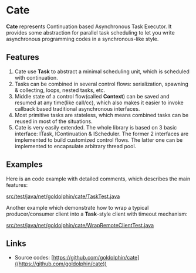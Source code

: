 # Cate
**Cate** represents Continuation based Asynchronous Task Executor.
It provides some abstraction for parallel task scheduling to let you write asynchronous programming codes in
a synchronous-like style.

## Features
1. Cate use **Task** to abstract a minimal scheduling unit, which is scheduled with continuation.
2. Tasks can be combined in several control flows: serialization, spawning & collecting, loops, nested tasks, etc.
3. Middle state of a control flow(called **Context**) can be saved and resumed at any time(like call/cc),
   which also makes it easier to invoke callback based traditional asynchronous interfaces. 
4. Most primitive tasks are stateless, which means combined tasks can be reused in most of the situations.
5. Cate is very easily extended. The whole library is based on 3 basic interface: ITask, IContinuation & IScheduler.
   The former 2 interfaces are implemented to build customized control flows. The latter one can be implemented to
   encapsulate arbitrary thread pool.

## Examples
Here is an code example with detailed comments, which describes the main features:

[src/test/java/net/goldolphin/cate/TaskTest.java](src/test/java/net/goldolphin/cate/TaskTest.java)

Another example which demonstrate how to wrap a typical producer/consumer client into a **Task**-style client with timeout mechanism: 

[src/test/java/net/goldolphin/cate/WrapRemoteClientTest.java](src/test/java/net/goldolphin/cate/WrapRemoteClientTest.java)

## Links
* Source codes: [https://github.com/goldolphin/cate]((https://github.com/goldolphin/cate))